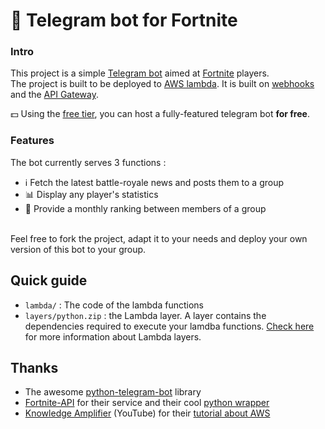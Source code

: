 # 🤖 Telegram bot for Fortnite
### Intro
This project is a simple [Telegram bot](https://core.telegram.org/bots/api) aimed at [Fortnite](https://www.fortnite.com/) players.<br>
The project is built to be deployed to [AWS lambda](https://aws.amazon.com/lambda/?nc1=h_ls). It is built on [webhooks](https://core.telegram.org/bots/webhooks) and the [API Gateway](https://aws.amazon.com/api-gateway/).<br>

💵 Using the [free tier](https://aws.amazon.com/free/), you can host a fully-featured telegram bot <b>for free</b>.<br>

### Features
The bot currently serves 3 functions : 
* ℹ Fetch the latest battle-royale news and posts them to a group
* 📊 Display any player's statistics
* 🥇 Provide a monthly ranking between members of a group
<br>
Feel free to fork the project, adapt it to your needs and deploy your own version of this bot to your group.

## Quick guide
* `lambda/` : The code of the lambda functions
* `layers/python.zip` : the Lambda layer. A layer contains the dependencies required to execute your lamdba functions. [Check here](https://docs.aws.amazon.com/lambda/latest/dg/configuration-layers.html#configuration-layers-create) for more information about Lambda layers.

## Thanks
* The awesome [python-telegram-bot](https://github.com/python-telegram-bot/python-telegram-bot) library
* [Fortnite-API](https://fortnite-api.com/) for their service and their cool [python wrapper](https://github.com/Fortnite-API/py-wrapper)
* [Knowledge Amplifier](https://www.youtube.com/@KnowledgeAmplifier1) (YouTube) for their [tutorial about AWS](https://www.youtube.com/watch?v=oYMgw4M4cD0)
